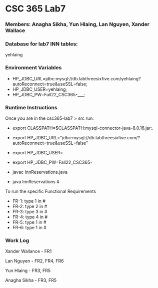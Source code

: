 # CSC 365 Lab7

### Members: Anagha Sikha, Yun Hlaing, Lan Nguyen, Xander Wallace

### Database for lab7 INN tables: 
yehlaing

### Environment Variables
- HP_JDBC_URL=jdbc:mysql://db.labthreesixfive.com/yehlaing?autoReconnect=true&useSSL=false;
- HP_JDBC_USER=yehlaing;
- HP_JDBC_PW=Fall22_CSC365-___;

### Runtime Instructions

Once you are in the csc365-lab7 > src run:

- export CLASSPATH=$CLASSPATH:<path>mysql-connector-java-8.0.16.jar:.
- export HP_JDBC_URL="jdbc:mysql://db.labthreesixfive.com/<username>?autoReconnect=true&useSSL=false"
- export HP_JDBC_USER=<username>
- export HP_JDBC_PW=Fall22_CSC365-<password>

- javac InnReservations.java
- java InnReservations #

To run the specific Functional Requirements 
- FR-1: type 1 in #
- FR-2: type 2 in #
- FR-3: type 3 in #
- FR-4: type 4 in #
- FR-5: type 1 in #
- FR-6: type 1 in #
  

### Work Log

  Xander Wallance - FR1

  Lan Nguyen - FR2, FR4, FR6

  Yun Hlaing - FR3, FR5

  Anagha Sikha - FR3, FR5
